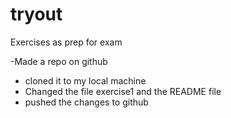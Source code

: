 # tryout
Exercises as prep for exam

-Made a repo on github
- cloned it to my local machine
- Changed the file exercise1 and the README file
- pushed the changes to github
